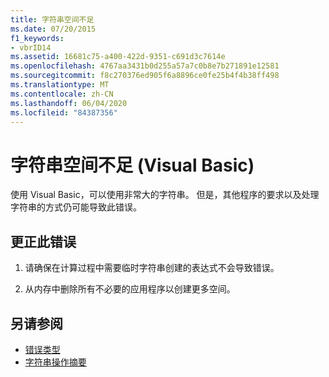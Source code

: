 ```yaml
---
title: 字符串空间不足
ms.date: 07/20/2015
f1_keywords:
- vbrID14
ms.assetid: 16681c75-a400-422d-9351-c691d3c7614e
ms.openlocfilehash: 4767aa3431b0d255a57a7c0b8e7b271891e12581
ms.sourcegitcommit: f8c270376ed905f6a8896ce0fe25b4f4b38ff498
ms.translationtype: MT
ms.contentlocale: zh-CN
ms.lasthandoff: 06/04/2020
ms.locfileid: "84387356"
---
```

# <a name="out-of-string-space-visual-basic"></a>字符串空间不足 (Visual Basic)
使用 Visual Basic，可以使用非常大的字符串。 但是，其他程序的要求以及处理字符串的方式仍可能导致此错误。  
  
## <a name="to-correct-this-error"></a>更正此错误  
  
1. 请确保在计算过程中需要临时字符串创建的表达式不会导致错误。  
  
2. 从内存中删除所有不必要的应用程序以创建更多空间。  
  
## <a name="see-also"></a>另请参阅

- [错误类型](../../programming-guide/language-features/error-types.md)
- [字符串操作摘要](../keywords/string-manipulation-summary.md)
